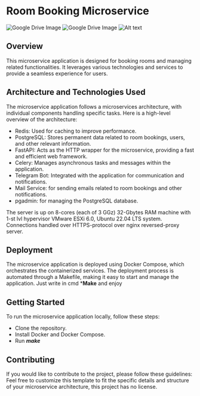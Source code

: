 # Room Booking Microservice
![Google Drive Image](https://drive.google.com/file/d/1_nXypACEUWSopwZuYAde9ETbxCLBdV7_/view?usp=sharing)
![Google Drive Image](https://drive.google.com/file/d/10yRYPY_DCPHr2N-VxN39zx9sbBFbwJoK/view?usp=sharing)
<img src="https://drive.google.com/file/d/10yRYPY_DCPHr2N-VxN39zx9sbBFbwJoK/view?usp=sharing/view" alt="Alt text">
## Overview
This microservice application is designed for booking rooms and managing related functionalities. It leverages various technologies and services to provide a seamless experience for users.

## Architecture and Technologies Used
The microservice application follows a microservices architecture, with individual components handling specific tasks. Here is a high-level overview of the architecture:
- Redis: Used for caching to improve performance.
- PostgreSQL: Stores permanent data related to room bookings, users, and other relevant information.
- FastAPI: Acts as the HTTP wrapper for the microservice, providing a fast and efficient web framework.
- Celery: Manages asynchronous tasks and messages within the application.
- Telegram Bot: Integrated with the application for communication and notifications.
- Mail Service: for sending emails related to room bookings and other notifications.
- pgadmin: for managing the PostgreSQL database.

The server is up on 8-cores (each of 3 GGz) 32-Gbytes RAM machine with 1-st lvl hypervisor VMware ESXi 6.0, Ubuntu 22.04 LTS system. Connections handled over HTTPS-protocol over nginx reversed-proxy server. 

## Deployment
The microservice application is deployed using Docker Compose, which orchestrates the containerized services. The deployment process is automated through a Makefile, making it easy to start and manage the application.
Just write in cmd ***Make** and enjoy

## Getting Started
To run the microservice application locally, follow these steps:
- Clone the repository.
- Install Docker and Docker Compose.
- Run ***make***






## Contributing
If you would like to contribute to the project, please follow these guidelines:
Feel free to customize this template to fit the specific details and structure of your microservice architecture, this project has no license.
